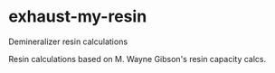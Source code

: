 # exhaust-my-resin
Demineralizer resin calculations

Resin calculations based on M. Wayne Gibson's resin capacity calcs.
